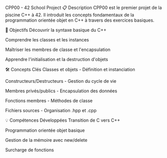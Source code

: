 CPP00 - 42 School Project
📋 Description
CPP00 est le premier projet de la piscine C++ à 42. Il introduit les concepts fondamentaux de la programmation orientée objet en C++ à travers des exercices basiques.

🎯 Objectifs
Découvrir la syntaxe basique du C++

Comprendre les classes et les instances

Maîtriser les membres de classe et l'encapsulation

Apprendre l'initialisation et la destruction d'objets

🛠️ Concepts Clés
Classes et objets - Définition et instanciation

Constructeurs/Destructeurs - Gestion du cycle de vie

Membres privés/publics - Encapsulation des données

Fonctions membres - Méthodes de classe

Fichiers sources - Organisation .hpp et .cpp

💡 Compétences Développées
Transition de C vers C++

Programmation orientée objet basique

Gestion de la mémoire avec new/delete

Surcharge de fonctions

